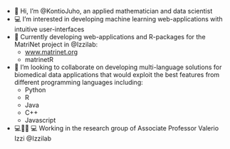 - 👋 Hi, I’m @KontioJuho, an applied mathematician and data scientist
- :computer: I’m interested in developing machine learning web-applications with intuitive user-interfaces 
- :sparkler: Currently developing web-applications and R-packages for the MatriNet project in @Izzilab:
     - www.matrinet.org
     - matrinetR    
- :couple: I’m looking to collaborate on developing multi-language solutions for biomedical data applications 
     that would exploit the best features from different programming languages including:  
     - Python
     - R
     - Java
     - C++
     - Javascript
 - :computer::two_men_holding_hands::two_women_holding_hands: :computer:  Working in the research group of Associate Professor Valerio Izzi @Izzilab
<!---
KontioJuho/KontioJuho is a ✨ special ✨ repository because its `README.md` (this file) appears on your GitHub profile.
You can click the Preview link to take a look at your changes.
--->

